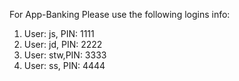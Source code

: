 For App-Banking 
Please use the following logins info:
1. User: js, PIN: 1111
2. User: jd, PIN: 2222
3. User: stw,PIN: 3333
4. User: ss, PIN: 4444
